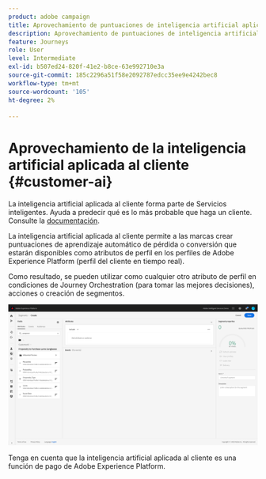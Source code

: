 ```yaml
---
product: adobe campaign
title: Aprovechamiento de puntuaciones de inteligencia artificial aplicada al cliente
description: Aprovechamiento de puntuaciones de inteligencia artificial aplicada al cliente
feature: Journeys
role: User
level: Intermediate
exl-id: b507ed24-820f-41e2-b8ce-63e992710e3a
source-git-commit: 185c2296a51f58e2092787edcc35ee9e4242bec8
workflow-type: tm+mt
source-wordcount: '105'
ht-degree: 2%

---
```


# Aprovechamiento de la inteligencia artificial aplicada al cliente {#customer-ai}

La inteligencia artificial aplicada al cliente forma parte de Servicios inteligentes. Ayuda a predecir qué es lo más probable que haga un cliente. Consulte la [documentación](https://experienceleague.adobe.com/docs/experience-platform/intelligent-services/customer-ai/overview.html).

La inteligencia artificial aplicada al cliente permite a las marcas crear puntuaciones de aprendizaje automático de pérdida o conversión que estarán disponibles como atributos de perfil en los perfiles de Adobe Experience Platform (perfil del cliente en tiempo real).

Como resultado, se pueden utilizar como cualquier otro atributo de perfil en condiciones de Journey Orchestration (para tomar las mejores decisiones), acciones o creación de segmentos.

![](../assets/customer-ai.png)

Tenga en cuenta que la inteligencia artificial aplicada al cliente es una función de pago de Adobe Experience Platform.
